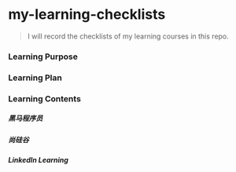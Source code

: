 # my-learning-checklists
> I will record the checklists of my learning courses in this repo.

### Learning Purpose


### Learning Plan


### Learning Contents

##### 黑马程序员

##### 尚硅谷

##### LinkedIn Learning
